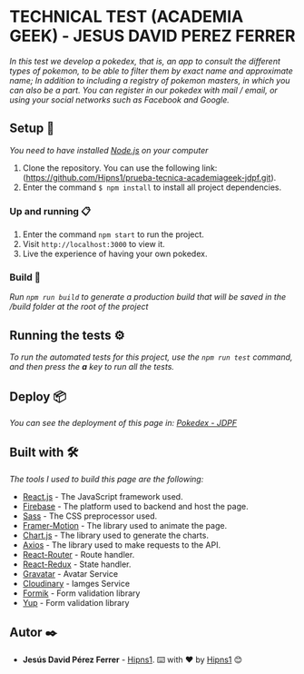 # TECHNICAL TEST (ACADEMIA GEEK) - JESUS DAVID PEREZ FERRER

_In this test we develop a pokedex, that is, an app to consult the different types of pokemon, to be able to filter them by exact name and approximate name; In addition to including a registry of pokemon masters, in which you can also be a part. You can register in our pokedex with mail / email, or using your social networks such as Facebook and Google._

## Setup 🚀

_You need to have installed [Node.js](https://nodejs.org/en/) on your computer_

1. Clone the repository. You can use the following link: (https://github.com/Hipns1/prueba-tecnica-academiageek-jdpf.git).
2. Enter the command `$ npm install` to install all project dependencies.

### Up and running 📋

1. Enter the command `npm start` to run the project.
2. Visit `http://localhost:3000` to view it.
3. Live the experience of having your own pokedex.

### Build 🔧

_Run `npm run build` to generate a production build that will be saved in the /build folder at the root of the project_

## Running the tests ⚙️

_To run the automated tests for this project, use the `npm run test` command, and then press the **a** key to run all the tests._

## Deploy 📦

_You can see the deployment of this page in: [Pokedex - JDPF](https://pokedex-562f3.web.app/)_

## Built with 🛠️

_The tools I used to build this page are the following:_

- [React.js](https://reactjs.org/) - The JavaScript framework used.
- [Firebase](https://firebase.google.com/docs/web/setup) - The platform used to backend and host the page.
- [Sass](https://sass-lang.com/) - The CSS preprocessor used.
- [Framer-Motion](https://framer.com/motion/) - The library used to animate the page.
- [Chart.js](https://www.chartjs.org/) - The library used to generate the charts.
- [Axios](https://axios-http.com/es/) - The library used to make requests to the API.
- [React-Router](https://reacttraining.com/react-router/) - Route handler.
- [React-Redux](https://redux.js.org/) - State handler.
- [Gravatar](https://gravatar.com/) - Avatar Service
- [Cloudinary](https://cloudinary.com/) - Iamges Service
- [Formik](https://formik.org/) - Form validation library
- [Yup](https://www.npmjs.com/package/yup) - Form validation library

## Autor ✒️

- **Jesús David Pérez Ferrer** - [Hipns1](https://github.com/Hipns1).
⌨️ with ❤️ by [Hipns1](https://github.com/Hipns1) 😊
